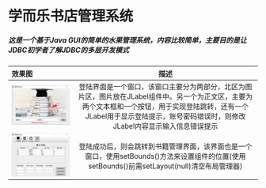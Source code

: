 学而乐书店管理系统
===

##### 这是一个基于Java GUI的简单的水果管理系统，内容比较简单，主要目的是让JDBC初学者了解JDBC的多层开发模式

效果图|描述
:----|:-----:
![登陆界面](https://github.com/CD4356/BookStore/blob/master/image/wel.jpg)|登陆界面是一个窗口，该窗口主要分为两部分，北区为图片区，图片放在JLabel组件中。另一个为正文区，主要为两个文本框和一个按钮，用于实现登陆跳转，还有一个JLabel用于显示登陆提示，账号密码错误时，则修改JLabel内容显示输入信息错误提示
![登陆界面](https://github.com/CD4356/BookStore/blob/master/image/admin.jpg)|登陆成功后，则会跳转到书籍管理界面，该界面也是一个窗口，使用setBounds()方法来设置组件的位置(使用setBounds()前需setLayout(null)清空布局管理器)


